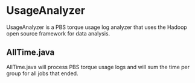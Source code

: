 # UsageAnalyzer
UsageAnalyzer is a PBS torque usage log analyzer that uses the Hadoop open source framework for data analysis.

## AllTime.java
AllTime.java will process PBS torque usage logs and will sum the time per group for all jobs that ended.
